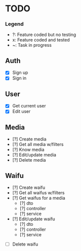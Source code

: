 # TODO

### Legend

-   ?: Feature coded but no testing
-   x: Feature coded and tested
-   ~: Task in progress

## Auth

-   [x] Sign up
-   [x] Sign in

## User

-   [x] Get current user
-   [x] Edit user

## Media

-   [?] Create media
-   [?] Get all media w/filters
-   [?] Know media
-   [?] Edit/update media
-   [?] Delete media

## Waifu

-   [?] Create waifu
-   [?] Get all waifus w/filters
-   [?] Get waifus for a media
    -   [?] dto
    -   [?] controller
    -   [?] service
-   [?] Edit/update waifu
    -   [?] dto
    -   [?] controller
    -   [?] service
-   [ ] Delete waifu
